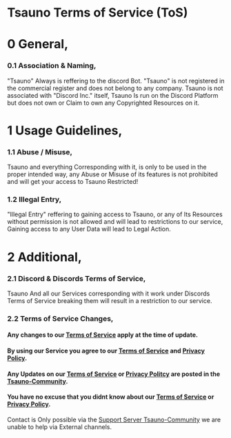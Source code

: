 # Tsauno Terms of Service (ToS)

# 0 General,
### 0.1 Association & Naming,
"Tsauno" Always is reffering to the discord Bot.
"Tsauno" is not registered in the commercial register and does not belong to any company.
Tsauno is not associated with "Discord Inc." itself, Tsauno Is run on the Discord Platform but does not own or Claim to own any Copyrighted Resources on it.

# 1 Usage Guidelines,
### 1.1 Abuse / Misuse,
Tsauno and everything Corresponding with it, is only to be used in the proper intended way,
any Abuse or Misuse of its features is not prohibited and will get your access to Tsauno Restricted!
### 1.2 Illegal Entry,
"Illegal Entry" reffering to gaining access to Tsauno, or any of Its Resources without permission is not allowed and will lead to restrictions to our service,
Gaining access to any User Data will lead to Legal Action.

# 2 Additional,
### 2.1 Discord & Discords Terms of Service,
Tsauno And all our Services corresponding with it work under Discords Terms of Service breaking them will result in a restriction to our service.
### 2.2 Terms of Service Changes,
#### Any changes to our [Terms of Service](https://github.com/EmptyN/TSRESOUCES/blob/main/Terms%20of%20Service.md) apply at the time of update.
#### By using our Service you agree to our [Terms of Service](https://github.com/EmptyN/TSRESOUCES/blob/main/Terms%20of%20Service.md) and [Privacy Policy](https://github.com/EmptyN/TSRESOUCES/blob/main/Privacy%20Policy.md).
#### Any Updates on our [Terms of Service](https://github.com/EmptyN/TSRESOUCES/blob/main/Terms%20of%20Service.md) or [Privacy Politcy](https://github.com/EmptyN/TSRESOUCES/blob/main/Privacy%20Policy.md) are posted in the [Tsauno-Community](https://discord.gg/GsDXseZpxf).
#### You have no excuse that you didnt know about our [Terms of Service](https://github.com/EmptyN/TSRESOUCES/blob/main/Terms%20of%20Service.md) or [Privacy Policy](https://github.com/EmptyN/TSRESOUCES/blob/main/Privacy%20Policy.md).

Contact is Only possible via the [Support Server Tsauno-Community](https://discord.gg/GsDXseZpxf)
we are unable to help via External channels.
